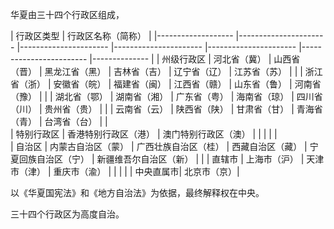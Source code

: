 


华夏由三十四个行政区组成，

|      行政区类型	| 行政区名称（简称）   	           	|
|-------------------	|----------------------	|----------------------	|----------------------	|----------------------	|------------------------	|--------------	|
|  州级行政区               	| 河北省（冀）         	| 山西省（晋）         	| 黑龙江省（黑）       	| 吉林省（吉）         	| 辽宁省（辽）           	| 江苏省（苏） 	|
|                   	| 浙江省（浙）         	| 安徽省（皖）         	| 福建省（闽）         	| 江西省（赣）         	| 山东省（鲁）           	| 河南省（豫） 	|
|                   	| 湖北省（鄂）         	| 湖南省（湘）         	| 广东省（粤）         	| 海南省（琼）         	| 四川省（川）           	| 贵州省（贵） 	|
|                        | 云南省（云）	| 陕西省（陕）  	| 甘肃省（甘）    	| 青海省（青）            | 台湾省（台）  	|         	|	
| 特别行政区        	| 香港特别行政区（港） 	|                      	 澳门特别行政区（澳） 	|        |              	|                        	|              	|                           
| 自治区            	| 内蒙古自治区（蒙）   	| 广西壮族自治区（桂） 	| 西藏自治区（藏）     	| 宁夏回族自治区（宁） 	| 新疆维吾尔自治区（新） 	|              	|
| 直辖市            	        	| 上海市（沪）         	| 天津市（津）         	| 重庆市（渝）         	|                   |     	|              	|
| 中央直属市| 北京市（京）|


以《华夏国宪法》和《地方自治法》为依据，最终解释权在中央。

三十四个行政区为高度自治。





